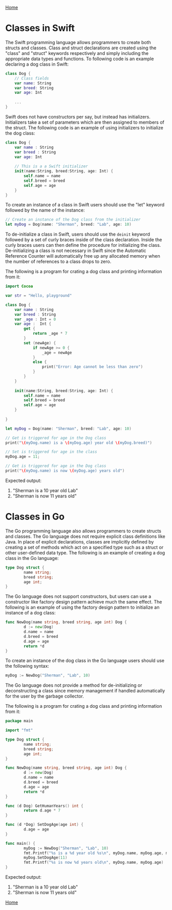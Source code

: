 [Home](../README.md)

# Classes in Swift

The Swift programming language allows programmers to create both structs and classes. Class and struct declarations are created using the "class" and "struct" keywords respectively and simply including the appropriate data types and functions. To following code is an example declaring a dog class in Swift:

```swift
class Dog {
    // Class fields
    var name: String
    var breed: String
    var age: Int
    
    ...
}
```

Swift does not have constructors per say, but instead has initializers. Initializers take a set of parameters which are then assigned to members of the struct. The following code is an example of using initializers to initialize the dog class:

```swift
class Dog {
    var name : String
    var breed : String
    var age: Int
    
    // This is a a Swift initializer
    init(name:String, breed:String, age: Int) {
        self.name = name
        self.breed = breed
        self.age = age
    }
}
```

To create an instance of a class in Swift users should use the "let" keyword followed by the name of the instance: 

```swift
// Create an instance of the Dog class from the initializer
let myDog = Dog(name: "Sherman", breed: "Lab", age: 10)
```

To de-initialize a class in Swift, users should use the `deinit` keyword followed by a set of curly braces inside of the class declaration. Inside the curly braces users can then define the procedure for initializing the class. De-initializing a class is not necessary in Swift since the Automatic Reference Counter will automatically free up any allocated memory when the number of references to a class drops to zero.

The following is a program for crating a dog class and printing information from it:

```swift
import Cocoa

var str = "Hello, playground"

class Dog {
    var name : String
    var breed : String
    var _age : Int = 0
    var age :  Int {
        get {
            return _age * 7
        }
        set (newAge) {
            if newAge >= 0 {
                _age = newAge
            }
            else {
                print("Error: Age cannot be less than zero")
            }
        }
    }
    
    init(name:String, breed:String, age: Int) {
        self.name = name
        self.breed = breed
        self.age = age
    }
    
}

let myDog = Dog(name: "Sherman", breed: "Lab", age: 10)

// Get is triggered for age in the Dog class
print("\(myDog.name) is a \(myDog.age) year old \(myDog.breed)")

// Set is triggered for age in the class
myDog.age = 11;

// Get is triggered for age in the Dog class
print("\(myDog.name) is now \(myDog.age) years old")
```
Expected output:
1. "Sherman is a 10 year old Lab"
1. "Sherman is now 11 years old"

# Classes in Go

The Go programming language also allows programmers to create structs and classes. The Go language does not require explicit class definitions like Java. In place of explicit declarations, classes are implicitly defined by creating a set of methods which act on a specified type such as a struct or other user-defined data type. The following is an example of creating a dog class in the Go language:

```go
type Dog struct {
        name string;
        breed string;
        age int;
}
```

The Go language does not support constructors, but users can use a constructor like factory design pattern achieve much the same effect. The following is an example of using the factory design pattern to initialize an instance of a dog class:

```go
func NewDog(name string, breed string, age int) Dog {
        d := new(Dog)
        d.name = name
        d.breed = breed
        d.age = age
        return *d
}
```

To create an instance of the dog class in the Go language users should use the following syntax:

```go
myDog := NewDog("Sherman", "Lab", 10)
```

The Go language does not provide a method for de-initializing or deconstructing a class since memory management if handled automatically for the user by the garbage collector.

The following is a program for crating a dog class and printing information from it:
```go
package main

import "fmt"

type Dog struct {
        name string;
        breed string;
        age int;
}

func NewDog(name string, breed string, age int) Dog {
        d := new(Dog)
        d.name = name
        d.breed = breed
        d.age = age
        return *d
}

func (d Dog) GetHumanYears() int {
        return d.age * 7
}

func (d *Dog) SetDogAge(age int) {
        d.age = age
}

func main() {
        myDog := NewDog("Sherman", "Lab", 10)
        fmt.Printf("%s is a %d year old %s\n", myDog.name, myDog.age, myDog.breed)
        myDog.SetDogAge(11)
        fmt.Printf("%s is now %d years old\n", myDog.name, myDog.age)
}
```
Expected output:
1. "Sherman is a 10 year old Lab"
1. "Sherman is now 11 years old"

[Home](../README.md)
